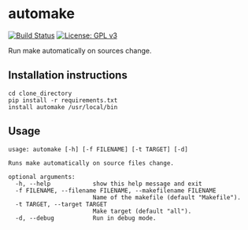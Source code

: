 # automake
[![Build Status](https://travis-ci.com/gchlebus/automake.svg?branch=master)](https://travis-ci.com/gchlebus/automake)
[![License: GPL v3](https://img.shields.io/badge/License-GPL%20v3-blue.svg)](https://www.gnu.org/licenses/gpl-3.0)

Run make automatically on sources change.

## Installation instructions
```
cd clone_directory
pip install -r requirements.txt
install automake /usr/local/bin
```

## Usage
```
usage: automake [-h] [-f FILENAME] [-t TARGET] [-d]

Runs make automatically on source files change.

optional arguments:
  -h, --help            show this help message and exit
  -f FILENAME, --filename FILENAME, --makefilename FILENAME
                        Name of the makefile (default "Makefile").
  -t TARGET, --target TARGET
                        Make target (default "all").
  -d, --debug           Run in debug mode.
```
